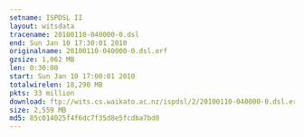 ```yaml
---
setname: ISPDSL II
layout: witsdata
tracename: 20100110-040000-0.dsl
end: Sun Jan 10 17:30:01 2010
originalname: 20100110-040000-0.dsl.erf
gzsize: 1,062 MB
len: 0:30:00
start: Sun Jan 10 17:00:01 2010
totalwirelen: 18,290 MB
pkts: 33 million
download: ftp://wits.cs.waikato.ac.nz/ispdsl/2/20100110-040000-0.dsl.erf.gz
size: 2,559 MB
md5: 85c014025f4f6dc7f35d8e5fcdba7bd0
---
```

